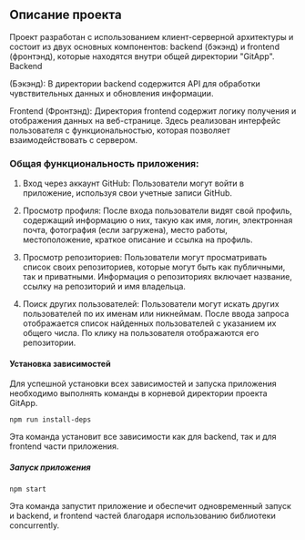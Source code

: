 ## Описание проекта
Проект разработан с использованием клиент-серверной архитектуры и состоит из двух основных компонентов: backend (бэкэнд) и frontend (фронтэнд), которые находятся внутри общей директории "GitApp". Backend 

(Бэкэнд): В директории backend содержится API для обработки чувствительных данных и обновления информации. 

Frontend (Фронтэнд): Директория frontend содержит логику получения и отображения данных на веб-странице. Здесь реализован интерфейс пользователя с функциональностью, которая позволяет взаимодействовать с сервером.

### Общая функциональность приложения:
1.	Вход через аккаунт GitHub: Пользователи могут войти в приложение, используя свои учетные записи GitHub. 


2.	Просмотр профиля: После входа пользователи видят свой профиль, содержащий информацию о них, такую как имя, логин, электронная почта, фотография (если загружена), место работы, местоположение, краткое описание и ссылка на профиль.


3.	Просмотр репозиториев: Пользователи могут просматривать список своих репозиториев, которые могут быть как публичными, так и приватными. Информация о репозиториях включает название, ссылку на репозиторий и имя владельца. 


4.	Поиск других пользователей: Пользователи могут искать других пользователей по их именам или никнеймам. После ввода запроса отображается список найденных пользователей с указанием их общего числа. По клику на пользователя отображаются его репозитории.


#### Установка зависимостей
Для успешной установки всех зависимостей и запуска приложения необходимо выполнять команды в корневой директории проекта GitApp.

```shell
npm run install-deps
```
Эта команда установит все зависимости как для backend, так и для frontend части приложения.

##### Запуск приложения 
```shell
npm start
```
Эта команда запустит приложение и обеспечит одновременный запуск и backend, и frontend частей благодаря использованию библиотеки concurrently.



